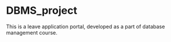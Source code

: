 # DBMS_project
This is a leave application portal, developed as a part of database management course.
